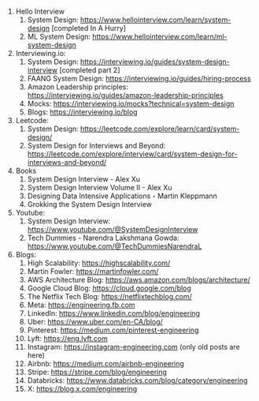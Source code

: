 1. Hello Interview
   1. System Design: https://www.hellointerview.com/learn/system-design [completed In A Hurry]
   2. ML System Design: https://www.hellointerview.com/learn/ml-system-design
2. Interviewing.io:
   1. System Design: https://interviewing.io/guides/system-design-interview [completed part 2]
   2. FAANG System Design: https://interviewing.io/guides/hiring-process
   3. Amazon Leadership principles: https://interviewing.io/guides/amazon-leadership-principles
   4. Mocks: https://interviewing.io/mocks?technical=system-design
   5. Blogs: https://interviewing.io/blog
3. Leetcode:
   1. System Design: https://leetcode.com/explore/learn/card/system-design/
   2. System Design for Interviews and Beyond: https://leetcode.com/explore/interview/card/system-design-for-interviews-and-beyond/
4. Books
   1. System Design Interview - Alex Xu
   2. System Design Interview Volume II - Alex Xu
   3. Designing Data Intensive Applications - Martin Kleppmann
   4. Grokking the System Design Interview
5. Youtube:
   1. System Design Interview: https://www.youtube.com/@SystemDesignInterview
   2. Tech Dummies - Narendra Lakshmana Gowda: https://www.youtube.com/@TechDummiesNarendraL
6. Blogs:
   1. High Scalability: https://highscalability.com/
   2. Martin Fowler: https://martinfowler.com/
   3. AWS Architecture Blog: https://aws.amazon.com/blogs/architecture/
   4. Google Cloud Blog: https://cloud.google.com/blog
   5. The Netflix Tech Blog: https://netflixtechblog.com/
   6. Meta: https://engineering.fb.com
   7. LinkedIn: https://www.linkedin.com/blog/engineering
   8. Uber: https://www.uber.com/en-CA/blog/
   9. Pinterest: https://medium.com/pinterest-engineering
   10. Lyft: https://eng.lyft.com
   11. Instagram: https://instagram-engineering.com (only old posts are here)
   12. Airbnb: https://medium.com/airbnb-engineering
   13. Stripe: https://stripe.com/blog/engineering
   14. Databricks: https://www.databricks.com/blog/category/engineering
   15. X: https://blog.x.com/engineering
